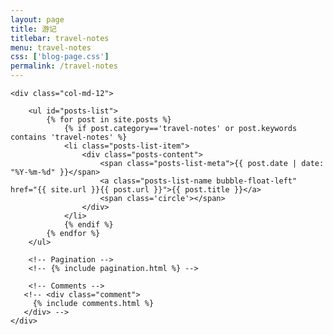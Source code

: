 ```yaml
---
layout: page
title: 游记
titlebar: travel-notes
menu: travel-notes
css: ['blog-page.css']
permalink: /travel-notes
---
```


<div class="row">

    <div class="col-md-12">

        <ul id="posts-list">
            {% for post in site.posts %}
                {% if post.category=='travel-notes' or post.keywords contains 'travel-notes' %}
                <li class="posts-list-item">
                    <div class="posts-content">
                        <span class="posts-list-meta">{{ post.date | date: "%Y-%m-%d" }}</span>
                        <a class="posts-list-name bubble-float-left" href="{{ site.url }}{{ post.url }}">{{ post.title }}</a>
                        <span class='circle'></span>
                    </div>
                </li>
                {% endif %}
            {% endfor %}
        </ul> 

        <!-- Pagination -->
        <!-- {% include pagination.html %} -->

        <!-- Comments -->
       <!-- <div class="comment">
         {% include comments.html %}
       </div> -->
    </div>

</div>
<script>
    $(document).ready(function(){

        // Enable bootstrap tooltip
        $("body").tooltip({ selector: '[data-toggle=tooltip]' });

    });
</script>